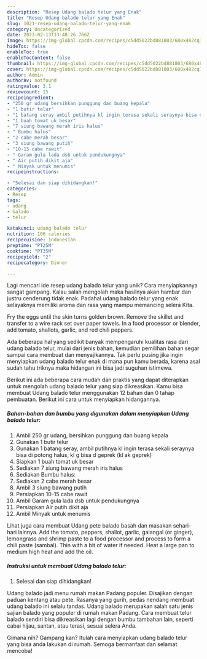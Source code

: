 ```yaml
---
description: "Resep Udang balado telur yang Enak"
title: "Resep Udang balado telur yang Enak"
slug: 1021-resep-udang-balado-telur-yang-enak
category: Uncategorized
date: 2023-02-13T13:48:26.766Z
image: https://img-global.cpcdn.com/recipes/c5dd5022bd881803/680x482cq70/udang-balado-telur-foto-resep-utama.jpg
hideToc: false
enableToc: true
enableTocContent: false
thumbnail: https://img-global.cpcdn.com/recipes/c5dd5022bd881803/680x482cq70/udang-balado-telur-foto-resep-utama.jpg
cover: https://img-global.cpcdn.com/recipes/c5dd5022bd881803/680x482cq70/udang-balado-telur-foto-resep-utama.jpg
author: Admin
authorAv: notfound
ratingvalue: 3.1
reviewcount: 15
recipeingredient:
- "250 gr udang bersihkan punggung dan buang kepala"
- "1 butir telur"
- "1 batang seray ambil putihnya kl ingin terasa sekali seraynya bisa di potong halus kl g bisa d geprek kl ak geprek"
- "1 buah tomat uk besar"
- "7 siung bawang merah iris halus"
- " Bumbu halus"
- "2 cabe merah besar"
- "3 siung bawang putih"
- "10-15 cabe rawit"
- " Garam gula lada dsb untuk pendukungnya"
- " Air putih dikit aja"
- " Minyak untuk menumis"
recipeinstructions:

- "Selesai dan siap dihidangkan!"
categories:
- Resep
tags:
- udang
- balado
- telur

katakunci: udang balado telur 
nutrition: 106 calories
recipecuisine: Indonesian
preptime: "PT25M"
cooktime: "PT35M"
recipeyield: "2"
recipecategory: Dinner

---
```





Lagi mencari ide resep udang balado telur yang unik? Cara menyiapkannya sangat gampang. Kalau salah mengolah maka hasilnya akan hambar dan justru cenderung tidak enak. Padahal udang balado telur yang enak selayaknya memiliki aroma dan rasa yang mampu memancing selera Kita.





Fry the eggs until the skin turns golden brown. Remove the skillet and transfer to a wire rack set over paper towels. In a food processor or blender, add tomato, shallots, garlic, and red chili peppers.

Ada beberapa hal yang sedikit banyak mempengaruhi kualitas rasa dari udang balado telur, mulai dari jenis bahan, kemudian pemilihan bahan segar sampai cara membuat dan menyajikannya. Tak perlu pusing jika ingin menyiapkan udang balado telur enak di mana pun kamu berada, karena asal sudah tahu triknya maka hidangan ini bisa jadi suguhan istimewa.






Berikut ini ada beberapa cara mudah dan praktis yang dapat diterapkan untuk mengolah udang balado telur yang siap dikreasikan. Kamu bisa membuat Udang balado telur menggunakan 12 bahan dan 0 tahap pembuatan. Berikut ini cara untuk menyiapkan hidangannya.

<!--inarticleads1-->

##### Bahan-bahan dan bumbu yang digunakan dalam menyiapkan Udang balado telur:

1. Ambil 250 gr udang, bersihkan punggung dan buang kepala
1. Gunakan 1 butir telur
1. Gunakan 1 batang seray, ambil putihnya kl ingin terasa sekali seraynya bisa di potong halus, kl g bisa d geprek (kl ak geprek)
1. Siapkan 1 buah tomat uk besar
1. Sediakan 7 siung bawang merah iris halus
1. Sediakan  Bumbu halus:
1. Sediakan 2 cabe merah besar
1. Ambil 3 siung bawang putih
1. Persiapkan 10-15 cabe rawit
1. Ambil  Garam gula lada dsb untuk pendukungnya
1. Persiapkan  Air putih dikit aja
1. Ambil  Minyak untuk menumis


Lihat juga cara membuat Udang pete balado basah dan masakan sehari-hari lainnya. Add the tomato, peppers, shallot, garlic, galangal (or ginger), lemongrass and shrimp paste to a food processor and process to form a chili paste (sambal). Thin with a bit of water if needed. Heat a large pan to medium high heat and add the oil. 

<!--inarticleads2-->

##### Instruksi untuk membuat Udang balado telur:


1. Selesai dan siap dihidangkan!

Udang balado jadi menu rumah makan Padang populer. Disajikan dengan paduan kentang atau pete. Rasanya yang gurih, pedas nendang membuat udang balado ini selalu tandas. Udang balado merupakan salah satu jenis sajian balado yang populer di rumah makan Padang. Cara membuat telur balado sendiri bisa dikreasikan lagi dengan bumbu tambahan lain, seperti cabai hijau, santan, atau terasi, sesuai selera Anda. 

Gimana nih? Gampang kan? Itulah cara menyiapkan udang balado telur yang bisa anda lakukan di rumah. Semoga bermanfaat dan selamat mencoba!
